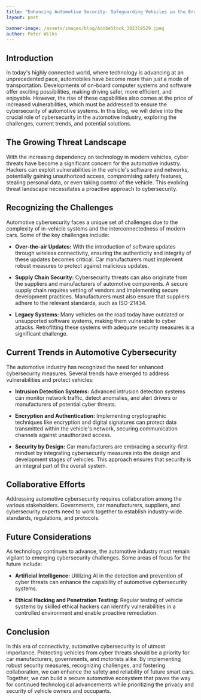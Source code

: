 ```yaml
---
title: "Enhancing Automotive Security: Safeguarding Vehicles in the Era of Connectivity"
layout: post

banner-image: /assets/images/blog/AdobeStock_302319529.jpeg
author: Peter Wilks
---
```


## Introduction

In today's highly connected world, where technology is advancing at an unprecedented pace, automobiles have become more than just a mode of transportation. Developments of on-board computer systems and software offer exciting possibilities, making driving safer, more efficient, and enjoyable. However, the rise of these capabilities also comes at the price of increased vulnerabilities, which must be addressed to ensure the cybersecurity of automotive systems. In this blog, we will delve into the crucial role of cybersecurity in the automotive industry, exploring the challenges, current trends, and potential solutions.

## The Growing Threat Landscape

With the increasing dependency on technology in modern vehicles, cyber threats have become a significant concern for the automotive industry. Hackers can exploit vulnerabilities in the vehicle's software and networks, potentially gaining unauthorized access, compromising safety features, stealing personal data, or even taking control of the vehicle. This evolving threat landscape necessitates a proactive approach to cybersecurity.

## Recognizing the Challenges

Automotive cybersecurity faces a unique set of challenges due to the complexity of in-vehicle systems and the interconnectedness of modern cars. Some of the key challenges include:

- **Over-the-air Updates:** With the introduction of software updates through wireless connectivity, ensuring the authenticity and integrity of these updates becomes critical. Car manufacturers must implement robust measures to protect against malicious updates.

- **Supply Chain Security:** Cybersecurity threats can also originate from the suppliers and manufacturers of automotive components. A secure supply chain requires vetting of vendors and implementing secure development practices. Manufacturers must also ensure that suppliers adhere to the relevant standards, such as ISO-21434.

- **Legacy Systems:** Many vehicles on the road today have outdated or unsupported software systems, making them vulnerable to cyber attacks. Retrofitting these systems with adequate security measures is a significant challenge.

## Current Trends in Automotive Cybersecurity

The automotive industry has recognized the need for enhanced cybersecurity measures. Several trends have emerged to address vulnerabilities and protect vehicles:

- **Intrusion Detection Systems:** Advanced intrusion detection systems can monitor network traffic, detect anomalies, and alert drivers or manufacturers of potential cyber threats.

- **Encryption and Authentication:** Implementing cryptographic techniques like encryption and digital signatures can protect data transmitted within the vehicle's network, securing communication channels against unauthorized access.

- **Security by Design:** Car manufacturers are embracing a security-first mindset by integrating cybersecurity measures into the design and development stages of vehicles. This approach ensures that security is an integral part of the overall system.

## Collaborative Efforts

Addressing automotive cybersecurity requires collaboration among the various stakeholders. Governments, car manufacturers, suppliers, and cybersecurity experts need to work together to establish industry-wide standards, regulations, and protocols.

## Future Considerations

As technology continues to advance, the automotive industry must remain vigilant to emerging cybersecurity challenges. Some areas of focus for the future include:

- **Artificial Intelligence:** Utilizing AI in the detection and prevention of cyber threats can enhance the capability of automotive cybersecurity systems.

- **Ethical Hacking and Penetration Testing:** Regular testing of vehicle systems by skilled ethical hackers can identify vulnerabilities in a controlled environment and enable proactive remediation.

## Conclusion

In this era of connectivity, automotive cybersecurity is of utmost importance. Protecting vehicles from cyber threats should be a priority for car manufacturers, governments, and motorists alike. By implementing robust security measures, recognizing challenges, and fostering collaboration, we can enhance the safety and reliability of future smart cars. Together, we can build a secure automotive ecosystem that paves the way for continued technological advancements while prioritizing the privacy and security of vehicle owners and occupants.
